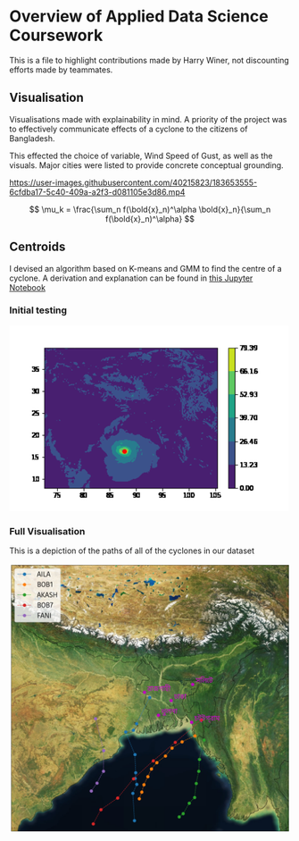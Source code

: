 # Overview of Applied Data Science Coursework
This is a file to highlight contributions made by Harry Winer, not discounting efforts made by teammates. 

## Visualisation
Visualisations made with explainability in mind. A priority of the project was to effectively communicate effects of a cyclone to the citizens of Bangladesh. 

This effected the choice of variable, Wind Speed of Gust, as well as the visuals. Major cities were listed to provide concrete conceptual grounding. 


https://user-images.githubusercontent.com/40215823/183653555-6cfdba17-5c40-409a-a2f3-d081105e3d86.mp4

$$
\mu_k = \frac{\sum_n f(\bold{x}_n)^\alpha \bold{x}_n}{\sum_n f(\bold{x}_n)^\alpha}
$$

## Centroids
I devised an algorithm based on K-means and GMM to find the centre of a cyclone. A derivation and explanation can be found in [this Jupyter Notebook](../exploration/clustering.ipynb)

### Initial testing
<img src="centroid_threshold.gif" alt="Centroid" width="500"/>

### Full Visualisation
This is a depiction of the paths of all of the cyclones in our dataset

<img src="allpaths4p4.png" alt="All Paths" width="600"/>
